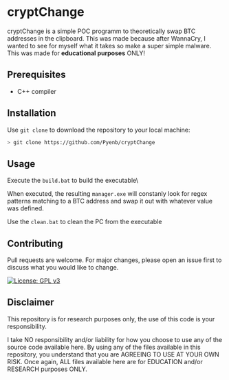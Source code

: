 # cryptChange

cryptChange is a simple POC programm to theoretically swap BTC addresses in the clipboard. This was made because after WannaCry, I wanted to see for myself what it takes so make a super simple malware.\
This was made for **educational purposes** ONLY!

## Prerequisites

- C++ compiler

## Installation

Use `git clone` to download the repository to your local machine:

```bash
> git clone https://github.com/Pyenb/cryptChange
```

## Usage

Execute the `build.bat` to build the executable\

When executed, the resulting `manager.exe` will constanly look for regex patterns matching to a BTC address and swap it out with whatever value was defined.

Use the `clean.bat` to clean the PC from the executable


## Contributing
Pull requests are welcome. For major changes, please open an issue first to discuss what you would like to change.

[![License: GPL v3](https://img.shields.io/badge/License-GPLv3-blue.svg)](https://www.gnu.org/licenses/gpl-3.0)

## Disclaimer
This repository is for research purposes only, the use of this code is your responsibility.

I take NO responsibility and/or liability for how you choose to use any of the source code available here. By using any of the files available in this repository, you understand that you are AGREEING TO USE AT YOUR OWN RISK. Once again, ALL files available here are for EDUCATION and/or RESEARCH purposes ONLY.
